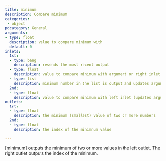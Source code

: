 ```yaml
---
title: minimum
description: Compare minimum
categories:
 - object
pdcategory: General
arguments:
- type: float
  description: value to compare minimum with
  default: 0
inlets:
  1st:
  - type: bang
    description: resends the most recent output
  - type: float
    description: value to compare minimum with argument or right inlet
  - type: list
    description: minimum number in the list is output and updates argument
  2nd:
  - type: float
    description: value to compare minimum with left inlet (updates argument)
outlets:
  1st:
  - type: float
    description: the minimum (smallest) value of two or more numbers
  2nd:
  - type: float
    description: the index of the minimnum value

---
```


[minimum] outputs the minimum of two or more values in the left outlet. The right outlet outputs the index of the minimum.

